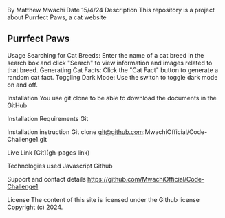 By Matthew Mwachi
Date 15/4/24
Description
This repository is a project about Purrfect Paws, a cat website

## Purrfect Paws

Usage
Searching for Cat Breeds: Enter the name of a cat breed in the search box and click "Search" to view information and images related to that breed.
Generating Cat Facts: Click the "Cat Fact" button to generate a random cat fact.
Toggling Dark Mode: Use the switch to toggle dark mode on and off.


Installation
You use git clone to be able to download the documents in the GitHub

Installation Requirements
Git

Installation instruction
Git clone git@github.com:MwachiOfficial/Code-Challenge1.git

Live Link
[Git](gh-pages link)

Technologies used
Javascript
Github

Support and contact details
https://github.com/MwachiOfficial/Code-Challenge1

License
The content of this site is licensed under the Github license Copyright (c) 2024.